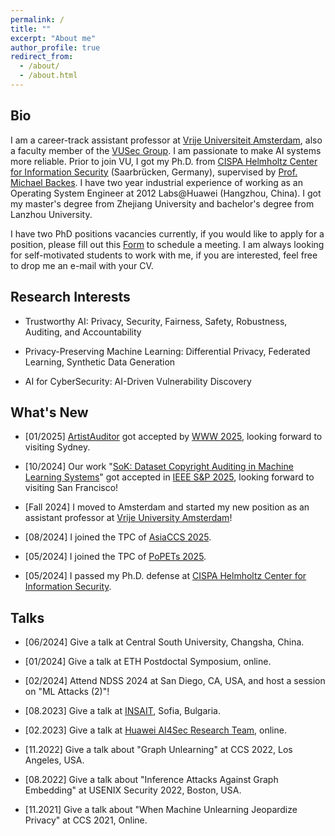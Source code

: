 ```yaml
---
permalink: /
title: ""
excerpt: "About me"
author_profile: true
redirect_from: 
  - /about/
  - /about.html
---
```


## Bio

I am a career-track assistant professor at [Vrije Universiteit Amsterdam](https://vu.nl/en), also a faculty member of the [VUSec Group](https://www.vusec.net/). I am passionate to make AI systems more reliable. Prior to join VU, I got my Ph.D. from [CISPA Helmholtz Center for Information Security](http://cispa.de/) (Saarbrücken, Germany), supervised by [Prof. Michael Backes](https://cispa.de/people/backes/). I have two year industrial experience of working as an Operating System Engineer at 2012 Labs@Huawei (Hangzhou, China). I got my master's degree from Zhejiang University and bachelor's degree from Lanzhou University.

I have two PhD positions vacancies currently, if you would like to apply for a position, please fill out this [Form](https://docs.google.com/forms/d/1gMiWvk_l3UAkY-nj250_UkxGU4IxsVUp5i2iwBnhiSU/edit) to schedule a meeting. I am always looking for self-motivated students to work with me, if you are interested, feel free to drop me an e-mail with your CV.

## Research Interests

- Trustworthy AI: Privacy, Security, Fairness, Safety, Robustness, Auditing, and Accountability

- Privacy-Preserving Machine Learning: Differential Privacy, Federated Learning, Synthetic Data Generation

- AI for CyberSecurity: AI-Driven Vulnerability Discovery

## What's New

- [01/2025] [ArtistAuditor](https://openreview.net/forum?id=4NipenMTmC#discussion) got accepted by [WWW 2025](https://www2025.thewebconf.org/), looking forward to visiting Sydney.

- [10/2024] Our work "[SoK: Dataset Copyright Auditing in Machine Learning Systems](https://arxiv.org/abs/2410.16618)" got accepted in [IEEE S&P 2025](https://sp2025.ieee-security.org/), looking forward to visiting San Francisco!

- [Fall 2024] I moved to Amsterdam and started my new position as an assistant professor at [Vrije University Amsterdam](https://vu.nl/en)!

- [08/2024] I joined the TPC of [AsiaCCS 2025](https://asiaccs2025.hust.edu.vn/).

- [05/2024] I joined the TPC of [PoPETs 2025](https://petsymposium.org/cfp25.php).

- [05/2024] I passed my Ph.D. defense at [CISPA Helmholtz Center for Information Security](http://cispa.de/).

## Talks

- [06/2024] Give a talk at Central South University, Changsha, China.

- [01/2024] Give a talk at ETH Postdoctal Symposium, online.

- [02/2024] Attend NDSS 2024 at San Diego, CA, USA, and host a session on "ML Attacks (2)"!

- [08.2023] Give a talk at [INSAIT](https://insait.ai/), Sofia, Bulgaria.

- [02.2023] Give a talk at [Huawei AI4Sec Research Team](https://huaweiresearchcentergermanyaustria.teamtailor.com/departments/applied-network-technology-lab), online.
  
- [11.2022] Give a talk about "Graph Unlearning" at CCS 2022, Los Angeles, USA.

- [08.2022] Give a talk about "Inference Attacks Against Graph Embedding" at USENIX Security 2022, Boston, USA.

- [11.2021] Give a talk about "When Machine Unlearning Jeopardize Privacy" at CCS 2021, Online.

<!-- - [Sep 2023] I will join the TPC of [The Web Conference (WWW) 2024](https://www2024.thewebconf.org/)! -->

<!-- - [Febrary 2023] Share our work on Unlearning with [INSAIT](https://insait.ai/) -->

<!-- - [July 2023] Our work "LMSanitator: Defending Task-agnostic Backdoors Against Prompt-tuning" got accepted in [NDSS 2024](https://www.ndss-symposium.org/ndss2024/)! -->

<!-- - [June 2023] Our work "ORL-Auditor: Dataset Auditing in Offline Deep Reinforcement Learning" got acceptec in [NDSS 2024](https://www.ndss-symposium.org/ndss2024/)! -->

<!-- - [April 2023] I will join the TPC of [ACM CCS 2023](https://www.sigsac.org/ccs/CCS2023/)! -->

<!-- - [March 2023] Our work “FACE-AUDITOR: Data Auditing in Facial Recognition Systems” got accepted in [USENIX Security 2023](https://www.usenix.org/conference/usenixsecurity23)! -->

<!-- - [March 2023] Our work “PrivGraph: Differentially Private Graph Data Publication by Exploiting Community Information” got accepted in [USENIX Security 2023](https://www.usenix.org/conference/usenixsecurity23)! -->

<!-- - [Febrary 2023] Share our work Graph Unlearning with [Huawei AI4Sec Research Team](https://huaweiresearchcentergermanyaustria.teamtailor.com/departments/applied-network-technology-lab) -->

<!-- - [November 2022] Attending [ACM CCS 2022](https://www.sigsac.org/ccs/CCS2022/) in person (Look forward to meeting you in LA!) -->
  
<!-- - [August 2022] Attending [USENIX Security 2022](https://www.usenix.org/conference/usenixsecurity22) in person (Look forward to meeting you in Boston!) -->
  
<!-- - [May 2022] Our code for [Graph Unlearning](https://github.com/MinChen00/Graph-Unlearning.git) is released. -->

<!-- - [April 2021] Our work “Graph Unlearning” got accepted in [ACM CCS 2022](https://www.sigsac.org/ccs/CCS2022/)! -->

<!-- - [April 2021] Our work “Finding MNEMON: Reviving Memories of Node Embeddings” got accepted in [ACM CCS 2022]((https://www.sigsac.org/ccs/CCS2022/))! -->

<!-- - [Janurary 2022] Our code for [When Machine Unlearning Jeopardizes Privacy](https://github.com/MinChen00/UnlearningLeaks) is released. -->

<!-- - [August 2021] Our work “When Machine Unlearning Jeopardize Privacy” got accepted in [ACM CCS 2021](https://www.sigsac.org/ccs/CCS2021/)! -->

<!-- - [July 2021] Our work “Inference Attacks Against Graph Embedding” got accepted in [USENIX Security 2022](https://www.usenix.org/conference/usenixsecurity22)! -->

<!-- - [March 2021] Our Technical report titled [Graph Unlearning](https://arxiv.org/abs/2103.14991) is online now. -->

<!-- - [July 2020] I passed my qualifying exam. -->

<!-- - [May 2020] Our Technical report titled [When Machine Unlearning Jeopardizes Privacy](https://arxiv.org/abs/2005.02205) is online now. -->

<!-- - [August 2019] Starting my Ph.D. journey at [CISPA Helmholtz Center for Information Security](https://cispa.de/). -->